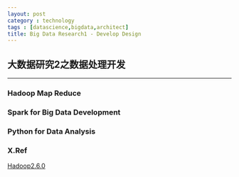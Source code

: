 ```yaml
---
layout: post
category : technology
tags : [datascience,bigdata,architect]
title: Big Data Research1 - Develop Design
---
```


## 大数据研究2之数据处理开发
------------------------------------------------------------

### Hadoop Map Reduce

### Spark for Big Data Development


### Python for Data Analysis















### X.Ref


[Hadoop2.6.0](http://hadoop.apache.org/docs/r2.6.0/)